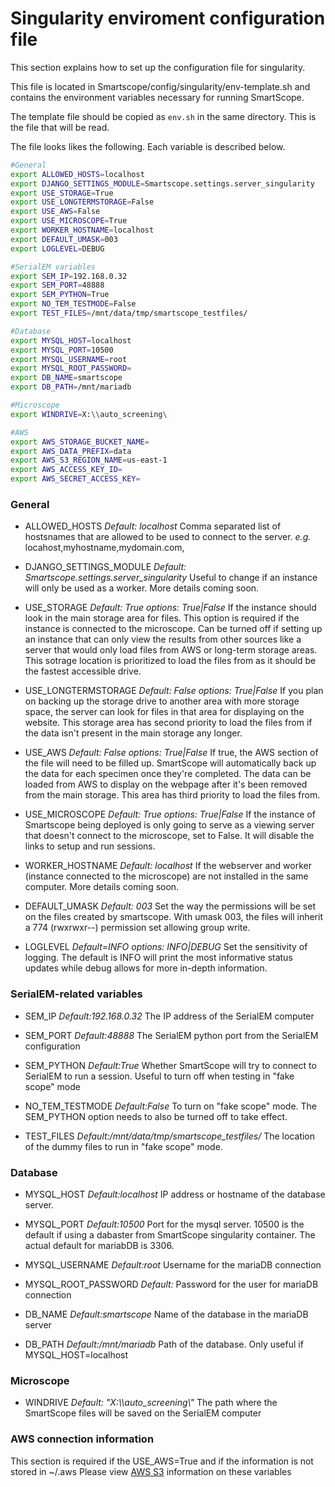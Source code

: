 # Singularity enviroment configuration file

This section explains how to set up the configuration file for singularity.

This file is located in Smartscope/config/singularity/env-template.sh and contains the environment variables necessary for running SmartScope.

The template file should be copied as `env.sh` in the same directory. This is the file that will be read.

The file looks likes the following. Each variable is described below.
```bash
#General
export ALLOWED_HOSTS=localhost
export DJANGO_SETTINGS_MODULE=Smartscope.settings.server_singularity
export USE_STORAGE=True
export USE_LONGTERMSTORAGE=False
export USE_AWS=False
export USE_MICROSCOPE=True
export WORKER_HOSTNAME=localhost
export DEFAULT_UMASK=003
export LOGLEVEL=DEBUG

#SerialEM variables
export SEM_IP=192.168.0.32
export SEM_PORT=48888
export SEM_PYTHON=True
export NO_TEM_TESTMODE=False
export TEST_FILES=/mnt/data/tmp/smartscope_testfiles/

#Database
export MYSQL_HOST=localhost
export MYSQL_PORT=10500
export MYSQL_USERNAME=root
export MYSQL_ROOT_PASSWORD=
export DB_NAME=smartscope
export DB_PATH=/mnt/mariadb

#Microscope
export WINDRIVE=X:\\auto_screening\

#AWS
export AWS_STORAGE_BUCKET_NAME=
export AWS_DATA_PREFIX=data
export AWS_S3_REGION_NAME=us-east-1
export AWS_ACCESS_KEY_ID=
export AWS_SECRET_ACCESS_KEY=
```

### General

* ALLOWED_HOSTS *Default: localhost*
    Comma separated list of hostsnames that are allowed to be used to connect to the server.
    *e.g.* locahost,myhostname,mydomain.com,

* DJANGO_SETTINGS_MODULE *Default: Smartscope.settings.server_singularity*
    Useful to change if an instance will only be used as a worker.
    More details coming soon.

* USE_STORAGE *Default: True*
    *options: True|False*
    If the instance should look in the main storage area for files. This option is required if the instance is connected to the microscope.
    Can be turned off if setting up an instance that can only view the results from other sources like a server that would only load files from AWS or long-term storage areas.
    This sotrage location is prioritized to load the files from as it should be the fastest accessible drive.

* USE_LONGTERMSTORAGE *Default: False*
    *options: True|False*
    If you plan on backing up the storage drive to another area with more storage space, the server can look for files in that area for displaying on the website.
    This storage area has second priority to load the files from if the data isn't present in the main storage any longer.

* USE_AWS *Default: False*
    *options: True|False*
    If true, the AWS section of the file will need to be filled up. SmartScope will automatically back up the data for each specimen once they're completed. The data can be loaded from AWS to display on the webpage after it's been removed from the main storage.
    This area has third priority to load the files from.

* USE_MICROSCOPE *Default: True*
    *options: True|False*
    If the instance of Smartscope being deployed is only going to serve as a viewing server that doesn't connect to the microscope, set to False. It will disable the links to setup and run sessions.

* WORKER_HOSTNAME *Default: localhost*
    If the webserver and worker (instance connected to the microscope) are not installed in the same computer.
    More details coming soon.

* DEFAULT_UMASK *Default: 003*
    Set the way the permissions will be set on the files created by smartscope. With umask 003, the files will inherit a 774 (rwxrwxr--) permission set allowing group write.

* LOGLEVEL *Default=INFO*
    *options: INFO|DEBUG*
    Set the sensitivity of logging. The default is INFO will print the most informative status updates while debug allows for more in-depth information.

### SerialEM-related variables

* SEM_IP *Default:192.168.0.32*
    The IP address of the SerialEM computer

* SEM_PORT *Default:48888*
    The SerialEM python port from the SerialEM configuration

* SEM_PYTHON *Default:True*
    Whether SmartScope will try to connect to SerialEM to run a session. Useful to turn off when testing in "fake scope" mode

* NO_TEM_TESTMODE *Default:False*
    To turn on "fake scope" mode. The SEM_PYTHON option needs to also be turned off to take effect.

* TEST_FILES *Default:/mnt/data/tmp/smartscope_testfiles/*
    The location of the dummy files to run in "fake scope" mode.

### Database
* MYSQL_HOST *Default:localhost*
    IP address or hostname of the database server.

* MYSQL_PORT *Default:10500*
    Port for the mysql server. 10500 is the default if using a dabaster from SmartScope singularity container. The actual default for mariabDB is 3306.

* MYSQL_USERNAME *Default:root*
    Username for the mariaDB connection

* MYSQL_ROOT_PASSWORD *Default:*
    Password for the user for mariaDB connection

* DB_NAME *Default:smartscope*
    Name of the database in the mariaDB server

* DB_PATH *Default:/mnt/mariadb*
    Path of the database. Only useful if MYSQL_HOST=localhost

### Microscope
* WINDRIVE *Default: "X:\\\auto_screening\\\"*
    The path where the SmartScope files will be saved on the SerialEM computer

### AWS connection information
This section is required if the USE_AWS=True and if the information is not stored in ~/.aws
Please view [AWS S3](https://docs.aws.amazon.com/cli/latest/userguide/cli-chap-configure.html) information on these variables


